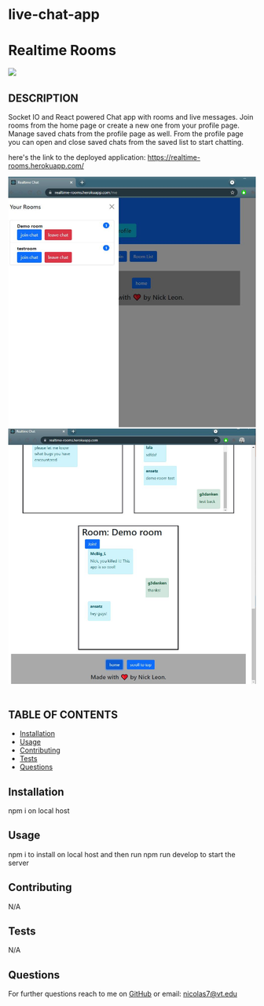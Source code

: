 # live-chat-app

# Realtime Rooms
<img src="https://img.shields.io/badge/MIT-license-green">
    
## DESCRIPTION
    

Socket IO and React powered Chat app with rooms and live messages. Join rooms from the home page or create a new one from your profile page. Manage saved chats from the profile page as well. From the profile page you can open and close saved chats from the saved list to start chatting.

here's the link to the deployed application: https://realtime-rooms.herokuapp.com/

<img src = ./images\demopic1.JPG>
<img src = ./images\demopic2.JPG>

<img src=''/>
    
## TABLE OF CONTENTS
- [Installation](#installation)
- [Usage](#usage)
- [Contributing](#contributing)
- [Tests](#tests)
- [Questions](#questions)


## Installation
    
npm i on local host

## Usage

npm i to install on local host and then run npm run develop to start the server

## Contributing

N/A

## Tests 

N/A

## Questions

For further questions reach to me on [GitHub](https://github.com/NickLeon92)
or email: nicolas7@vt.edu
